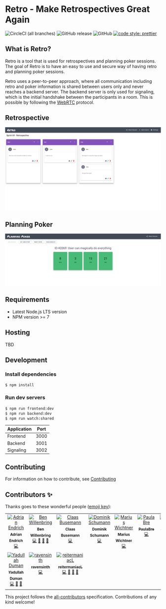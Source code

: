 # Retro - Make Retrospectives Great Again

![CircleCI (all branches)](https://img.shields.io/circleci/project/github/yduman/retro.svg?style=flat-square) ![GitHub release](https://img.shields.io/github/release/yduman/retro.svg?style=flat-square) ![GitHub](https://img.shields.io/github/license/yduman/retro.svg?style=flat-square) [![code style: prettier](https://img.shields.io/badge/code_style-prettier-ff69b4.svg?style=flat-square)](https://github.com/prettier/prettier)

## What is Retro?

Retro is a tool that is used for retrospectives and planning poker sessions. The goal of Retro is to have an easy to use and secure way of having retro and planning poker sessions.

Retro uses a peer-to-peer approach, where all communication including retro and poker information is shared between users only and never reaches a backend server. The backend server is only used for signaling, which is the initial handshake between the participants in a room. This is possible by following the [WebRTC](https://webrtc.org/) protocol.

## Retrospective

![retro_example](./assets/Retro-Example.png)

## Planning Poker

![planning_poker_example](./assets/PlanningPoker-Example.png)

## Requirements

- Latest Node.js LTS version
- NPM version >= 7

## Hosting

TBD

## Development

### Install dependencies

```
$ npm install
```

### Run dev servers

```
$ npm run frontend:dev
$ npm run backend:dev
$ npm run watch:shared
```

| Application | Port |
| ----------- | :--: |
| Frontend    | 3000 |
| Backend     | 3001 |
| Signaling   | 3002 |

## Contributing

For information on how to contribute, see [Contributing](https://github.com/MaibornWolff/retro/blob/master/CONTRIBUTING.md)

## Contributors ✨

Thanks goes to these wonderful people ([emoji key](https://allcontributors.org/docs/en/emoji-key)):

<!-- ALL-CONTRIBUTORS-LIST:START - Do not remove or modify this section -->
<!-- prettier-ignore-start -->
<!-- markdownlint-disable -->
<table>
  <tbody>
    <tr>
      <td align="center" valign="top" width="14.28%"><a href="https://github.com/mrpatpat"><img src="https://avatars2.githubusercontent.com/u/2622069?v=4?s=100" width="100px;" alt="Adrian Endrich"/><br /><sub><b>Adrian Endrich</b></sub></a><br /><a href="https://github.com/MaibornWolff/retro/commits?author=mrpatpat" title="Code">💻</a></td>
      <td align="center" valign="top" width="14.28%"><a href="https://github.com/NearW"><img src="https://avatars.githubusercontent.com/u/12533626?v=4?s=100" width="100px;" alt="Ben Willenbring"/><br /><sub><b>Ben Willenbring</b></sub></a><br /><a href="https://github.com/MaibornWolff/retro/commits?author=NearW" title="Code">💻</a> <a href="#ideas-NearW" title="Ideas, Planning, & Feedback">🤔</a> <a href="#maintenance-NearW" title="Maintenance">🚧</a> <a href="#projectManagement-NearW" title="Project Management">📆</a></td>
      <td align="center" valign="top" width="14.28%"><a href="https://github.com/ClaasBusemann"><img src="https://avatars2.githubusercontent.com/u/65392929?v=4?s=100" width="100px;" alt="Claas Busemann"/><br /><sub><b>Claas Busemann</b></sub></a><br /><a href="https://github.com/MaibornWolff/retro/commits?author=ClaasBusemann" title="Code">💻</a></td>
      <td align="center" valign="top" width="14.28%"><a href="https://github.com/sillydomnom"><img src="https://avatars.githubusercontent.com/u/18489820?v=4?s=100" width="100px;" alt="Dominik Schumann"/><br /><sub><b>Dominik Schumann</b></sub></a><br /><a href="https://github.com/MaibornWolff/retro/commits?author=sillydomnom" title="Code">💻</a></td>
      <td align="center" valign="top" width="14.28%"><a href="https://github.com/2mawi2"><img src="https://avatars2.githubusercontent.com/u/17811051?v=4?s=100" width="100px;" alt="Marius Wichtner"/><br /><sub><b>Marius Wichtner</b></sub></a><br /><a href="https://github.com/MaibornWolff/retro/commits?author=2mawi2" title="Code">💻</a></td>
      <td align="center" valign="top" width="14.28%"><a href="https://github.com/PaulaBre"><img src="https://avatars2.githubusercontent.com/u/65403162?v=4?s=100" width="100px;" alt="PaulaBre"/><br /><sub><b>PaulaBre</b></sub></a><br /><a href="https://github.com/MaibornWolff/retro/commits?author=PaulaBre" title="Code">💻</a></td>
      <td align="center" valign="top" width="14.28%"><a href="https://github.com/tobim-dev"><img src="https://avatars3.githubusercontent.com/u/15176413?v=4?s=100" width="100px;" alt="Tobias"/><br /><sub><b>Tobias</b></sub></a><br /><a href="https://github.com/MaibornWolff/retro/commits?author=tobim-dev" title="Code">💻</a></td>
    </tr>
    <tr>
      <td align="center" valign="top" width="14.28%"><a href="https://yduman.github.io/"><img src="https://avatars0.githubusercontent.com/u/11931774?v=4?s=100" width="100px;" alt="Yadullah Duman"/><br /><sub><b>Yadullah Duman</b></sub></a><br /><a href="https://github.com/MaibornWolff/retro/commits?author=yduman" title="Code">💻</a> <a href="https://github.com/MaibornWolff/retro/pulls?q=is%3Apr+reviewed-by%3Ayduman" title="Reviewed Pull Requests">👀</a> <a href="#ideas-yduman" title="Ideas, Planning, & Feedback">🤔</a></td>
      <td align="center" valign="top" width="14.28%"><a href="https://github.com/ravensinth"><img src="https://avatars0.githubusercontent.com/u/1155772?v=4?s=100" width="100px;" alt="ravensinth"/><br /><sub><b>ravensinth</b></sub></a><br /><a href="https://github.com/MaibornWolff/retro/commits?author=ravensinth" title="Code">💻</a></td>
      <td align="center" valign="top" width="14.28%"><a href="https://github.com/reitermaniacL"><img src="https://avatars.githubusercontent.com/u/7762085?v=4?s=100" width="100px;" alt="reitermaniacL"/><br /><sub><b>reitermaniacL</b></sub></a><br /><a href="https://github.com/MaibornWolff/retro/commits?author=reitermaniacL" title="Code">💻</a> <a href="#ideas-reitermaniacL" title="Ideas, Planning, & Feedback">🤔</a> <a href="#maintenance-reitermaniacL" title="Maintenance">🚧</a> <a href="#projectManagement-reitermaniacL" title="Project Management">📆</a></td>
    </tr>
  </tbody>
</table>

<!-- markdownlint-restore -->
<!-- prettier-ignore-end -->

<!-- ALL-CONTRIBUTORS-LIST:END -->

This project follows the [all-contributors](https://github.com/all-contributors/all-contributors) specification. Contributions of any kind welcome!
